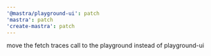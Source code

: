 ```yaml
---
'@mastra/playground-ui': patch
'mastra': patch
'create-mastra': patch
---
```


move the fetch traces call to the playground instead of playground-ui
